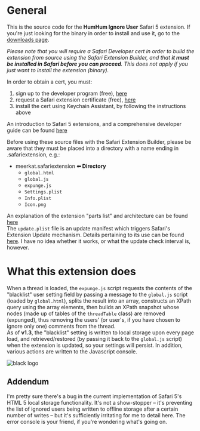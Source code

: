 # General #

This is the source code for the **HumHum Ignore User** Safari 5 extension.  If you're just looking for the binary in order to install and use it, go to the [downloads page](http://github.com/urschrei/HH-Expunge/downloads "Downloads").

*Please note that you will require a Safari Developer cert in order to build the extension from source using the Safari Extension Builder, and that **it must be installed in Safari before you can proceed**. This does not apply if you just want to install the extension (binary).*

In order to obtain a cert, you must:

1. sign up to the developer program (free), [here](http://developer.apple.com/programs/start/safari/create.php "Apple Developer link")
2. request a Safari extension certificate (free), [here](https://developer.apple.com/safari/certificates/index.action "Apple Developer link")
3. install the cert using Keychain Assistant, by following the instructions above

An introduction to Safari 5 extensions, and a comprehensive developer guide can be found [here](http://developer.apple.com/safari/library/documentation/Tools/Conceptual/SafariExtensionGuide/Introduction/Introduction.html#//apple_ref/doc/uid/TP40009977-CH1-SW1 "developer.apple.com link")

Before using these source files with the Safari Extension Builder, please be aware that they must be placed into a directory with a name ending in .safariextension, e.g.:

* meerkat.safariextension  **⬅ Directory** 
	* `global.html`
	* `global.js`
	* `expunge.js`
	* `Settings.plist`
	* `Info.plist`
	* `Icon.png`

An explanation of the extension "parts list" and architecture can be found [here](http://developer.apple.com/safari/library/documentation/Tools/Conceptual/SafariExtensionGuide/ExtensionsOverview/ExtensionsOverview.html#//apple_ref/doc/uid/TP40009977-CH15-SW3 "Apple Developer Link")  
The `update.plist` file is an update manifest which triggers Safari's Extension Update mechanism. Details pertaining to its use can be found [here](http://developer.apple.com/safari/library/documentation/Tools/Conceptual/SafariExtensionGuide/UpdatingExtensions/UpdatingExtensions.html#//apple_ref/doc/uid/TP40009977-CH12-SW1 "Apple Developer Doc"). I have no idea whether it works, or what the update check interval is, however.  

# What this extension does #

When a thread is loaded, the `expunge.js` script requests the contents of the "blacklist" user setting field by passing a message to the `global.js` script (loaded by `global.html`), splits the result into an array, constructs an XPath query using the array elements, then builds an XPath snapshot whose nodes (made up of tables of the `threadTable` class) are removed (expunged), thus removing the users' (or user's, if you have chosen to ignore only one) comments from the thread.  
As of **v1.3**, the "blacklist" setting is written to local storage upon every page load, and retrieved/restored (by passing it back to the `global.js` script) when the extension is updated, so your settings will persist. In addition, various actions are written to the Javascript console.

![black logo](http://dl.dropbox.com/u/21382/photos/hb.gif "black HH logo")

## Addendum ##

I'm pretty sure there's a bug in the current implementation of Safari 5's HTML 5 local storage functionality. It's not a show-stopper – it's preventing the list of ignored users being written to offline storage after a certain number of writes – but it's sufficiently irritating for me to detail here. The error console is your friend, if you're wondering what's going on.









